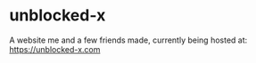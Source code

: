 # unblocked-x
A website me and a few friends made, currently being hosted at:
https://unblocked-x.com
